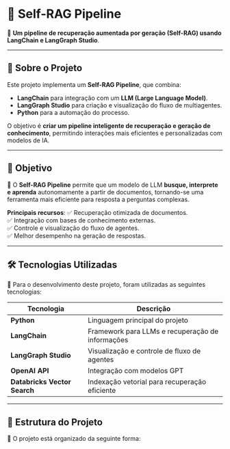# 🤖 Self-RAG Pipeline

🚀 **Um pipeline de recuperação aumentada por geração (Self-RAG) usando LangChain e LangGraph Studio**.

---

## 📌 Sobre o Projeto

Este projeto implementa um **Self-RAG Pipeline**, que combina:
- **LangChain** para integração com um **LLM (Large Language Model)**.
- **LangGraph Studio** para criação e visualização do fluxo de multiagentes.
- **Python** para a automação do processo.

O objetivo é **criar um pipeline inteligente de recuperação e geração de conhecimento**, permitindo interações mais eficientes e personalizadas com modelos de IA.

---

## 🎯 **Objetivo**
📌 O **Self-RAG Pipeline** permite que um modelo de LLM **busque, interprete e aprenda** autonomamente a partir de documentos, tornando-se uma ferramenta mais eficiente para resposta a perguntas complexas.

**Principais recursos**:
✅ Recuperação otimizada de documentos.  
✅ Integração com bases de conhecimento externas.  
✅ Controle e visualização do fluxo de agentes.  
✅ Melhor desempenho na geração de respostas.  

---

## 🛠️ **Tecnologias Utilizadas**
📌 Para o desenvolvimento deste projeto, foram utilizadas as seguintes tecnologias:

| Tecnologia | Descrição |
|------------|----------|
| **Python** | Linguagem principal do projeto |
| **LangChain** | Framework para LLMs e recuperação de informações |
| **LangGraph Studio** | Visualização e controle de fluxo de agentes |
| **OpenAI API** | Integração com modelos GPT |
| **Databricks Vector Search** | Indexação vetorial para recuperação eficiente |

---

## 📂 **Estrutura do Projeto**
📌 O projeto está organizado da seguinte forma:

